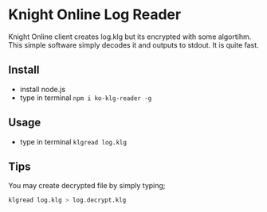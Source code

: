 Knight Online Log Reader
==============================
Knight Online client creates log.klg but its encrypted with some algortihm. This simple software simply decodes it and outputs to stdout. It is quite fast.


Install
----------------
* install node.js
* type in terminal `npm i ko-klg-reader -g`

Usage
-----------------
* type in terminal `klgread log.klg`


Tips
----------------

You may create decrypted file by simply typing;

```sh
klgread log.klg > log.decrypt.klg
```
